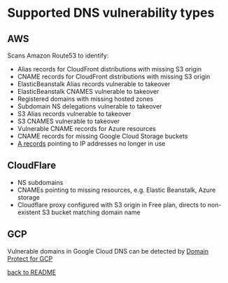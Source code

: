 # Supported DNS vulnerability types

## AWS
Scans Amazon Route53 to identify:
* Alias records for CloudFront distributions with missing S3 origin
* CNAME records for CloudFront distributions with missing S3 origin
* ElasticBeanstalk Alias records vulnerable to takeover
* ElasticBeanstalk CNAMES vulnerable to takeover
* Registered domains with missing hosted zones
* Subdomain NS delegations vulnerable to takeover
* S3 Alias records vulnerable to takeover
* S3 CNAMES vulnerable to takeover
* Vulnerable CNAME records for Azure resources
* CNAME records for missing Google Cloud Storage buckets
* [A records](a-records.md) pointing to IP addresses no longer in use

## CloudFlare
* NS subdomains
* CNAMEs pointing to missing resources, e.g. Elastic Beanstalk, Azure storage
* Cloudflare proxy configured with S3 origin in Free plan, directs to non-existent S3 bucket matching domain name

## GCP

Vulnerable domains in Google Cloud DNS can be detected by [Domain Protect for GCP](https://github.com/ovotech/domain-protect-gcp)

[back to README](../README.md)
